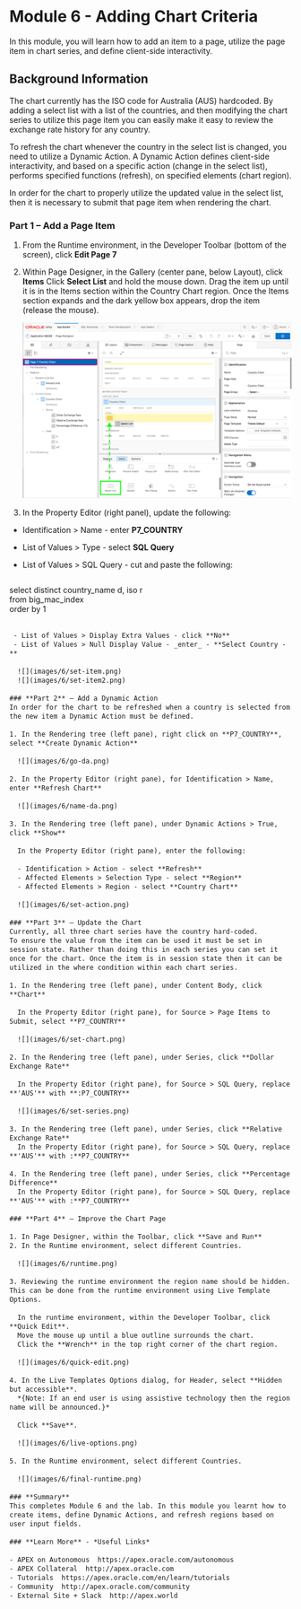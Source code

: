 # Module 6 - Adding Chart Criteria

In this module, you will learn how to add an item to a page, utilize the page item in chart series, and define client-side interactivity.

## Background Information
The chart currently has the ISO code for Australia (AUS) hardcoded. By adding a select list with a list of the countries, and then modifying the chart series to utilize this page item you can easily make it easy to review the exchange rate history for any country.

To refresh the chart whenever the country in the select list is changed, you need to utilize a Dynamic Action. A Dynamic Action defines client-side interactivity, and based on a specific action
(change in the select list), performs specified functions (refresh), on specified elements (chart region).

In order for the chart to properly utilize the updated value in the select list, then it is necessary to submit that page item when rendering the chart.

### **Part 1** – Add a Page Item

1. From the Runtime environment, in the Developer Toolbar (bottom of the screen), click **Edit Page 7**

2. Within Page Designer, in the Gallery (center pane, below Layout), click **Items**
    Click **Select List** and hold the mouse down.
    Drag the item up until it is in the Items section within the Country Chart region.
    Once the Items section expands and the dark yellow box appears, drop the item (release the mouse).

    ![](images/6/drop-item.png)

3. In the Property Editor (right panel), update the following:
  - Identification > Name - enter **P7_COUNTRY**
  - List of Values > Type - select **SQL Query**
  - List of Values > SQL Query - cut and paste the following: 

      ~~~~sql
  select distinct country_name d, iso r  
  from big_mac_index  
  order by 1
  ~~~~  

   - List of Values > Display Extra Values - click **No**
   - List of Values > Null Display Value - _enter_ - **Select Country -**

    ![](images/6/set-item.png)
    ![](images/6/set-item2.png)

### **Part 2** – Add a Dynamic Action
In order for the chart to be refreshed when a country is selected from the new item a Dynamic Action must be defined.

1. In the Rendering tree (left pane), right click on **P7_COUNTRY**, select **Create Dynamic Action**  

    ![](images/6/go-da.png)

2. In the Property Editor (right pane), for Identification > Name, enter **Refresh Chart** 

    ![](images/6/name-da.png)

3. In the Rendering tree (left pane), under Dynamic Actions > True, click **Show**

    In the Property Editor (right pane), enter the following:
    
    - Identification > Action - select **Refresh**
    - Affected Elements > Selection Type - select **Region**
    - Affected Elements > Region - select **Country Chart**

    ![](images/6/set-action.png)

### **Part 3** – Update the Chart
Currently, all three chart series have the country hard-coded.
To ensure the value from the item can be used it must be set in session state. Rather than doing this in each series you can set it once for the chart. Once the item is in session state then it can be utilized in the where condition within each chart series.

1. In the Rendering tree (left pane), under Content Body, click **Chart**

    In the Property Editor (right pane), for Source > Page Items to Submit, select **P7_COUNTRY**

    ![](images/6/set-chart.png)

2. In the Rendering tree (left pane), under Series, click **Dollar Exchange Rate**

    In the Property Editor (right pane), for Source > SQL Query, replace **'AUS'** with **:P7_COUNTRY**

    ![](images/6/set-series.png)

3. In the Rendering tree (left pane), under Series, click **Relative Exchange Rate**
    In the Property Editor (right pane), for Source > SQL Query, replace **'AUS'** with :**P7_COUNTRY**

4. In the Rendering tree (left pane), under Series, click **Percentage Difference**
    In the Property Editor (right pane), for Source > SQL Query, replace **'AUS'** with :**P7_COUNTRY**

### **Part 4** – Improve the Chart Page

1. In Page Designer, within the Toolbar, click **Save and Run**
2. In the Runtime environment, select different Countries.

    ![](images/6/runtime.png)
    
3. Reviewing the runtime environment the region name should be hidden. This can be done from the runtime environment using Live Template Options.

    In the runtime environment, within the Developer Toolbar, click **Quick Edit**.
    Move the mouse up until a blue outline surrounds the chart.
    Click the **Wrench** in the top right corner of the chart region.

    ![](images/6/quick-edit.png)

4. In the Live Templates Options dialog, for Header, select **Hidden but accessible**.  
    *{Note: If an end user is using assistive technology then the region name will be announced.}*

    Click **Save**.

    ![](images/6/live-options.png)

5. In the Runtime environment, select different Countries.

    ![](images/6/final-runtime.png)

### **Summary**
This completes Module 6 and the lab. In this module you learnt how to create items, define Dynamic Actions, and refresh regions based on user input fields.

### **Learn More** - *Useful Links*

- APEX on Autonomous  https://apex.oracle.com/autonomous
- APEX Collateral  http://apex.oracle.com
- Tutorials  https://apex.oracle.com/en/learn/tutorials
- Community  http://apex.oracle.com/community
- External Site + Slack  http://apex.world